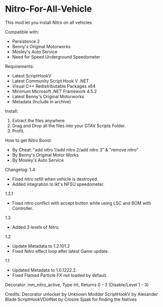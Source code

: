 # Nitro-For-All-Vehicle
This mod let you install Nitro on all vehicles

Compatible with:
- Persistence 2
- Benny's Original Motorworks
- Mosley's Auto Service
- Need for Speed Underground Speedometer

Requirements:
- Latest ScriptHookV
- Latest Community Script Hook V .NET
- Visual C++ Redistributable Packages x64
- Minimum Microsoft .NET Framework 4.5.2
- Latest Benny's Original Motorworks
- Metadata (Include in archive)

Install:
1. Extract the files anywhere
2. Drag and Drop all the files into your GTAV Scripts Folder.
3. Profit.

How to get Nitro Boost:
- By Cheat: "add nitro 1/add nitro 2/add nitro 3" & "remove nitro"
- By Benny's Original Motor Works
- By Mosley's Auto Service

Changelog:
1.4
- Fixed nitro refill when vehicle is destroyed.
- Added integration to ikt's NFSU speedometer.

1.3.1
- Fixed nitro conflict with accept button while using LSC and BOM with Controller.

1.3
- Added 3 levels of Nitro.

1.2
- Update Metadata to 1.2.101.2
- Fixed Nitro effect loop after latest Game update.

1.1
- Updated Metadata to 1.0.1222.2.
- Fixed Flamed Particle FX not loaded by default.

Decorator:
inm_nitro_active, Type Int, Returns 0 - 3 (Disable/Level 1 - 3)

Credits:
Decorator unlocker by Unknown Modder
ScriptHookV by Alexander Blade
ScriptHookVDotNet by Crosire
Sjaak for finding the Natives
